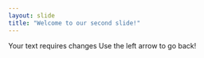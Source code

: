 ```yaml
---
layout: slide
title: "Welcome to our second slide!"
---
```

Your text requires changes
Use the left arrow to go back!
